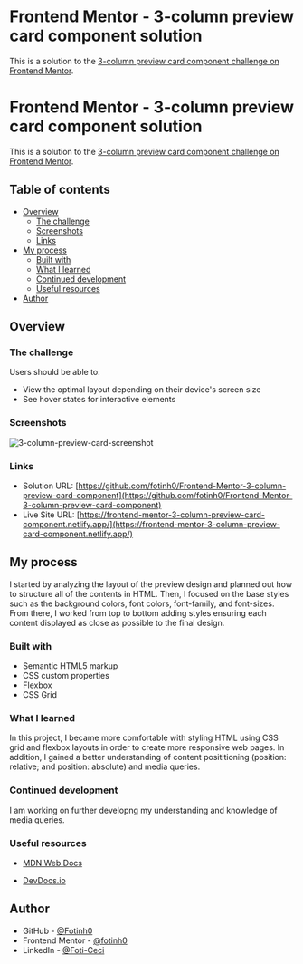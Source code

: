 # Frontend Mentor - 3-column preview card component solution

This is a solution to the [3-column preview card component challenge on Frontend Mentor](https://www.frontendmentor.io/challenges/3column-preview-card-component-pH92eAR2-).

# Frontend Mentor - 3-column preview card component solution

This is a solution to the [3-column preview card component challenge on Frontend Mentor](https://www.frontendmentor.io/challenges/3column-preview-card-component-pH92eAR2-).

## Table of contents

- [Overview](#overview)
  - [The challenge](#the-challenge)
  - [Screenshots](#screenshots)
  - [Links](#links)
- [My process](#my-process)
  - [Built with](#built-with)
  - [What I learned](#what-i-learned)
  - [Continued development](#continued-development)
  - [Useful resources](#useful-resources)
- [Author](#author)

## Overview

### The challenge

Users should be able to:

- View the optimal layout depending on their device's screen size
- See hover states for interactive elements

### Screenshots

![3-column-preview-card-screenshot](https://user-images.githubusercontent.com/67170897/131262321-d2fb43b2-65c9-42e3-a322-81a73db342f3.JPG)

### Links

- Solution URL: [https://github.com/fotinh0/Frontend-Mentor-3-column-preview-card-component](https://github.com/fotinh0/Frontend-Mentor-3-column-preview-card-component)
- Live Site URL: [https://frontend-mentor-3-column-preview-card-component.netlify.app/](https://frontend-mentor-3-column-preview-card-component.netlify.app/)

## My process

I started by analyzing the layout of the preview design and planned out how to structure all of the contents in HTML. Then, I focused on the base styles such as the background colors, font colors, font-family, and font-sizes. From there, I worked from top to bottom adding styles ensuring each content displayed as close as possible to the final design.

### Built with

- Semantic HTML5 markup
- CSS custom properties
- Flexbox
- CSS Grid

### What I learned

In this project, I became more comfortable with styling HTML using CSS grid and flexbox layouts in order to create more responsive web pages. In addition, I gained a better understanding of content posititioning (position: relative; and position: absolute) and media queries. 

### Continued development

I am working on further developng my understanding and knowledge of media queries.

### Useful resources

- [MDN Web Docs](https://developer.mozilla.org/en-US/docs/Web/CSS/Layout_cookbook/Media_objects)

- [DevDocs.io](https://devdocs.io/css/)

## Author

- GitHub - [@Fotinh0](https://github.com/fotinh0)
- Frontend Mentor - [@fotinh0](https://www.frontendmentor.io/profile/fotinh0)
- LinkedIn - [@Foti-Ceci](https://www.linkedin.com/in/foti-ceci/)